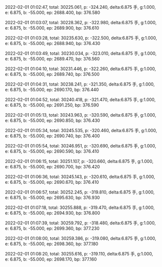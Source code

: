 2022-02-01 01:02:47, total: 30225.061, p: -324.240, delta:6.875 手, g:1.000, e: 6.875, b: -55.000, ep: 2688.400, bp: 376.580

2022-02-01 01:03:07, total: 30228.362, p: -322.980, delta:6.875 手, g:1.000, e: 6.875, b: -55.000, ep: 2689.900, bp: 376.610

2022-02-01 01:03:28, total: 30235.630, p: -322.500, delta:6.875 手, g:1.000, e: 6.875, b: -55.000, ep: 2688.940, bp: 376.430

2022-02-01 01:03:49, total: 30230.034, p: -323.010, delta:6.875 手, g:1.000, e: 6.875, b: -55.000, ep: 2689.470, bp: 376.560

2022-02-01 01:04:10, total: 30231.446, p: -322.260, delta:6.875 手, g:1.000, e: 6.875, b: -55.000, ep: 2689.740, bp: 376.500

2022-02-01 01:04:31, total: 30238.241, p: -321.350, delta:6.875 手, g:1.000, e: 6.875, b: -55.000, ep: 2690.170, bp: 376.440

2022-02-01 01:04:52, total: 30240.418, p: -321.470, delta:6.875 手, g:1.000, e: 6.875, b: -55.000, ep: 2691.250, bp: 376.590

2022-02-01 01:05:13, total: 30243.963, p: -320.590, delta:6.875 手, g:1.000, e: 6.875, b: -55.000, ep: 2690.850, bp: 376.430

2022-02-01 01:05:34, total: 30245.535, p: -320.460, delta:6.875 手, g:1.000, e: 6.875, b: -55.000, ep: 2690.740, bp: 376.400

2022-02-01 01:05:54, total: 30246.951, p: -320.690, delta:6.875 手, g:1.000, e: 6.875, b: -55.000, ep: 2690.590, bp: 376.410

2022-02-01 01:06:15, total: 30251.107, p: -320.660, delta:6.875 手, g:1.000, e: 6.875, b: -55.000, ep: 2690.700, bp: 376.420

2022-02-01 01:06:36, total: 30245.143, p: -320.610, delta:6.875 手, g:1.000, e: 6.875, b: -55.000, ep: 2690.670, bp: 376.410

2022-02-01 01:06:57, total: 30252.245, p: -319.810, delta:6.875 手, g:1.000, e: 6.875, b: -55.000, ep: 2695.630, bp: 376.930

2022-02-01 01:07:18, total: 30255.888, p: -319.470, delta:6.875 手, g:1.000, e: 6.875, b: -55.000, ep: 2694.930, bp: 376.800

2022-02-01 01:07:39, total: 30259.792, p: -318.480, delta:6.875 手, g:1.000, e: 6.875, b: -55.000, ep: 2699.360, bp: 377.230

2022-02-01 01:08:00, total: 30259.386, p: -319.080, delta:6.875 手, g:1.000, e: 6.875, b: -55.000, ep: 2698.360, bp: 377.180

2022-02-01 01:08:20, total: 30255.616, p: -319.110, delta:6.875 手, g:1.000, e: 6.875, b: -55.000, ep: 2698.170, bp: 377.160